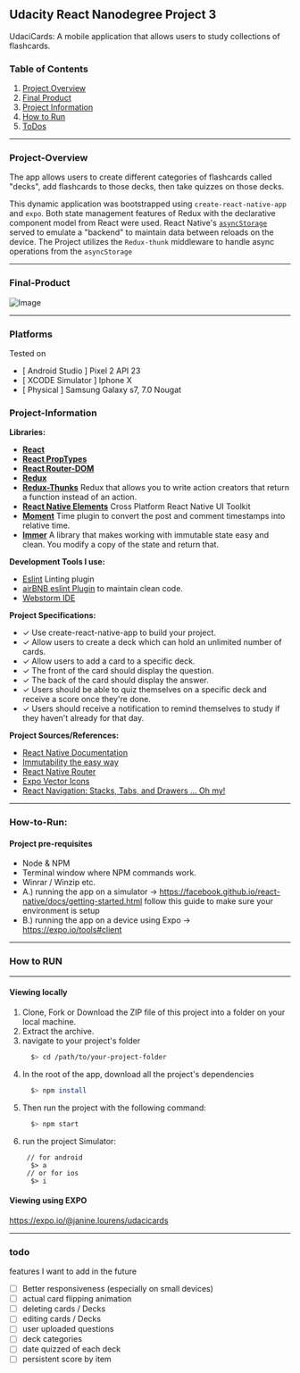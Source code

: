 ## Udacity React Nanodegree Project 3
UdaciCards: A mobile application that allows users to study collections of flashcards.

### Table of Contents
1. [Project Overview](#project-overview)
2. [Final Product](#final-product)
3. [Project Information](#project-information)
4. [How to Run](#how-to-run)
5. [ToDos](#todo)

---

### Project-Overview

The app allows users to create different categories of flashcards called "decks", add flashcards to those decks, then take quizzes on those decks.

This dynamic application was bootstrapped using `create-react-native-app` and `expo`.
Both state management features of Redux with the declarative component model from React were used.
React Native's [`asyncStorage`](https://facebook.github.io/react-native/docs/asyncstorage.html) served to emulate a "backend" to maintain data between reloads on the device.
The Project utilizes the `Redux-thunk` middleware to handle async operations from the `asyncStorage`

---
### Final-Product
![Image](https://www.dropbox.com/s/vdakmzsh2663wt5/preview-udacicards.gif?raw=1)

---

### Platforms
Tested on
 - [ Android Studio ] Pixel 2 API 23
 - [ XCODE Simulator ] Iphone X
 - [ Physical ] Samsung Galaxy s7, 7.0 Nougat


### Project-Information
**Libraries:**
 - [ **React**](https://reactjs.org/)
 - [**React PropTypes**](https://github.com/facebook/prop-types)
 - [ **React Router-DOM**](https://reacttraining.com/react-router/)
 - [**Redux**](https://redux.js.org/)
 - [**Redux-Thunks**](https://github.com/gaearon/redux-thunk) Redux that allows you to write action creators that return a function instead of an action.
 - [**React Native Elements**](https://react-native-training.github.io/react-native-elements/) Cross Platform React Native UI Toolkit
 - [ **Moment**](https://momentjs.com/)  Time plugin to convert  the post and comment timestamps into relative time.
 - [**Immer**](https://github.com/mweststrate/immer) A library that makes working with immutable state easy and clean. You modify a copy of the state and return that.

**Development Tools I use:**
  -	[Eslint](https://eslint.org/) Linting plugin
  -	[airBNB eslint Plugin](https://github.com/airbnb/javascript) to maintain clean code.
  -	[Webstorm IDE](https://www.jetbrains.com/webstorm/)
	
**Project Specifications:**
- ✓ Use create-react-native-app to build your project.
- ✓ Allow users to create a deck which can hold an unlimited number of cards.
- ✓ Allow users to add a card to a specific deck.
- ✓ The front of the card should display the question.
- ✓ The back of the card should display the answer.
- ✓ Users should be able to quiz themselves on a specific deck and receive a score once they're done.
- ✓ Users should receive a notification to remind themselves to study if they haven't already for that day.

**Project  Sources/References:**
  - [React Native Documentation](https://facebook.github.io/react-native/docs/getting-started.html)
  - [Immutability the easy way](https://hackernoon.com/introducing-immer-immutability-the-easy-way-9d73d8f71cb3)
  - [React Native Router](https://facebook.github.io/react-native/docs/navigation.html)
  - [Expo Vector Icons](https://expo.github.io/vector-icons/)
  - [React Navigation: Stacks, Tabs, and Drawers … Oh my!](https://medium.com/async-la/react-navigation-stacks-tabs-and-drawers-oh-my-92edd606e4db)

---

### How-to-Run:

#### **Project pre-requisites**
 - Node & NPM
 - Terminal window where NPM commands work.
 - Winrar / Winzip etc.
 - A.) running the app on a simulator -> https://facebook.github.io/react-native/docs/getting-started.html follow this guide to make sure your environment is setup
 - B.) running the app on a device using Expo -> https://expo.io/tools#client

___
 
### **How to RUN**
____
    
#### Viewing locally
1. Clone, Fork or Download the ZIP file of this project into a folder on your local machine.
2. Extract the archive.
3. navigate to your project's folder
    ```bash
      $> cd /path/to/your-project-folder
    ```
4. In the root of the app, download all the project's dependencies
    ```bash
      $> npm install
    ```
5. Then run the project with the following command:
    ```bash
      $> npm start
    ```
6. run the project
  Simulator: 
    ```
     // for android
      $> a
     // or for ios
      $> i
    ```
#### Viewing using EXPO
https://expo.io/@janine.lourens/udacicards

____

### todo
features I want to add in the future
- ☐  Better responsiveness (especially on small devices)
- ☐  actual card flipping animation
- ☐  deleting cards / Decks
- ☐  editing cards / Decks
- ☐  user uploaded questions
- ☐  deck categories
- ☐  date  quizzed of each deck
- ☐  persistent score by item

